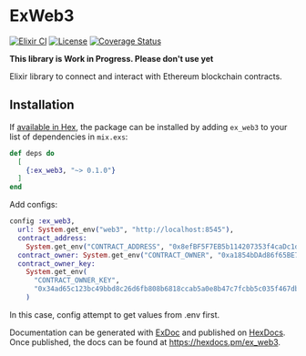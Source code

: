 # ExWeb3

[![Elixir CI](https://github.com/animus-coop/ex_web3/actions/workflows/elixir.yml/badge.svg)](https://github.com/animus-coop/ex_web3/actions/workflows/elixir.yml)
[![License](https://img.shields.io/badge/License-MIT-blue)](https://github.com/animus-coop/ex_web3/blob/master/LICENSE.md)
[![Coverage Status](https://coveralls.io/repos/github/animus-coop/ex_web3/badge.svg?branch=main)](https://coveralls.io/github/animus-coop/ex_web3?branch=main)

**This library is Work in Progress. Please don't use yet**

Elixir library to connect and interact with Ethereum blockchain contracts.

## Installation

If [available in Hex](https://hex.pm/docs/publish), the package can be installed
by adding `ex_web3` to your list of dependencies in `mix.exs`:

```elixir
def deps do
  [
    {:ex_web3, "~> 0.1.0"}
  ]
end
```

Add configs:
```elixir
config :ex_web3,
  url: System.get_env("web3", "http://localhost:8545"),
  contract_address:
    System.get_env("CONTRACT_ADDRESS", "0x8efBF5F7EB5b114207353f4caDc1dE7D88741724"),
  contract_owner: System.get_env("CONTRACT_OWNER", "0xa1854bDAd86f65BE7B676411E166299F779617CF"),
  contract_owner_key:
    System.get_env(
      "CONTRACT_OWNER_KEY",
      "0x34ad65c123bc49bbd8c26d6fb808b6818ccab5a0e8b47c7fcbb5c035f467dbb7"
    )
```

In this case, config attempt to get values from .env first.

Documentation can be generated with [ExDoc](https://github.com/elixir-lang/ex_doc)
and published on [HexDocs](https://hexdocs.pm). Once published, the docs can
be found at <https://hexdocs.pm/ex_web3>.

